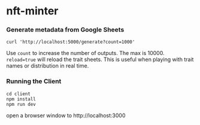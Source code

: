 # nft-minter

### Generate metadata from Google Sheets

```shell
curl 'http://localhost:5000/generate?count=1000'
```

Use `count` to increase the number of outputs. The max is 10000. `reload=true` will reload the trait sheets. This is useful when playing with trait names or distribution in real time.

### Running the Client

```shell
cd client
npm install
npm run dev
````

open a browser window to http://localhost:3000
